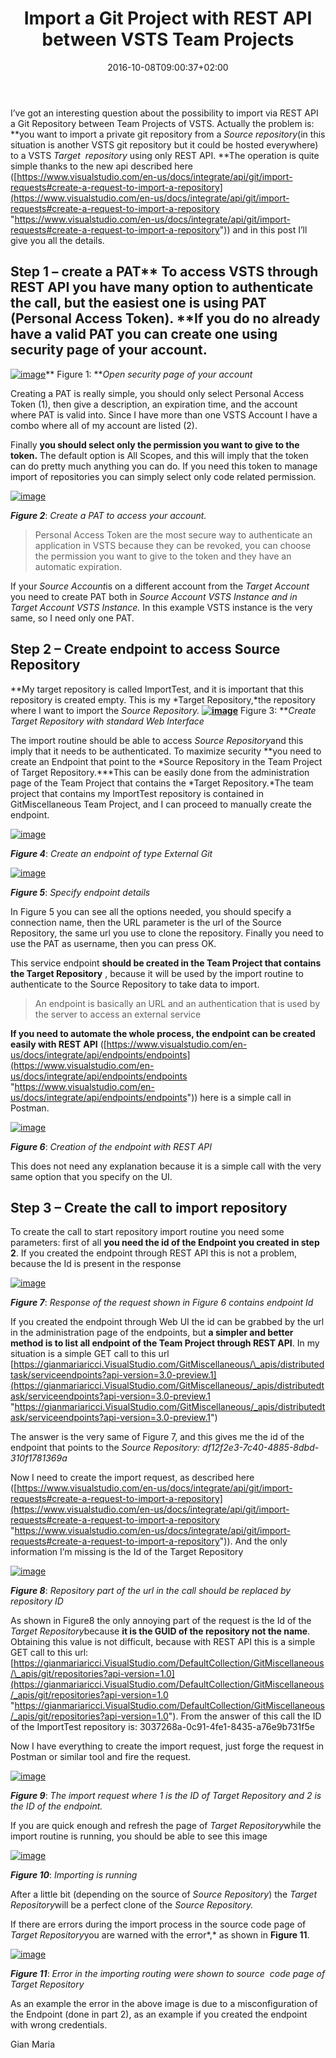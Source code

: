 ﻿---
title: "Import a Git Project with REST API between VSTS Team Projects"
description: ""
date: 2016-10-08T09:00:37+02:00
draft: false
tags: [Git,Rest APIs,VSTS]
categories: [Team Foundation Server]
---
I’ve got an interesting question about the possibility to import via REST API a Git Repository between Team Projects of VSTS. Actually the problem is: **you want to import a private git repository from a *Source repository*(in this situation is another VSTS git repository but it could be hosted everywhere) to a VSTS *Target  repository* using only REST API. **The operation is quite simple thanks to the new api described here ([https://www.visualstudio.com/en-us/docs/integrate/api/git/import-requests#create-a-request-to-import-a-repository](https://www.visualstudio.com/en-us/docs/integrate/api/git/import-requests#create-a-request-to-import-a-repository "https://www.visualstudio.com/en-us/docs/integrate/api/git/import-requests#create-a-request-to-import-a-repository")) and in this post I’ll give you all the details.

## Step 1 – create a PAT** To access VSTS through REST API you have many option to authenticate the call, but the easiest one is using PAT (Personal Access Token). **If you do no already have a valid PAT you can create one using security page of your account.

[![image](http://www.codewrecks.com/blog/wp-content/uploads/2016/10/image_thumb.png "image")](http://www.codewrecks.com/blog/wp-content/uploads/2016/10/image.png)** Figure 1: ***Open security page of your account*

Creating a PAT is really simple, you should only select Personal Access Token (1), then give a description, an expiration time, and the account where PAT is valid into. Since I have more than one VSTS Account I have a combo where all of my account are listed (2).

Finally  **you should select only the permission you want to give to the token.** The default option is All Scopes, and this will imply that the token can do pretty much anything you can do. If you need this token to manage import of repositories you can simply select only code related permission.

[![image](http://www.codewrecks.com/blog/wp-content/uploads/2016/10/image_thumb-1.png "image")](http://www.codewrecks.com/blog/wp-content/uploads/2016/10/image-1.png)

 ***Figure 2***: *Create a PAT to access your account.*

> Personal Access Token are the most secure way to authenticate an application in VSTS because they can be revoked, you can choose the permission you want to give to the token and they have an automatic expiration.

If your *Source Account*is on a different account from the *Target Account* you need to create PAT both in *Source Account VSTS Instance and in Target Account VSTS Instance.* In this example VSTS instance is the very same, so I need only one PAT.

## Step 2 – Create endpoint to access Source Repository

**My target repository is called ImportTest, and it is important that this repository is created empty. This is my *Target Repository,*the repository where I want to import the *Source Repository.* **[![image](http://www.codewrecks.com/blog/wp-content/uploads/2016/10/image_thumb-2.png "image")](http://www.codewrecks.com/blog/wp-content/uploads/2016/10/image-2.png)** Figure 3: ***Create Target Repository with standard Web Interface*

The import routine should be able to access *Source Repository*and this imply that it needs to be authenticated. To maximize security **you need to create an Endpoint that point to the *Source Repository in the Team Project of Target Repository.***This can be easily done from the administration page of the Team Project that contains the *Target Repository.*The team project that contains my ImportTest repository is contained in GitMiscellaneous Team Project, and I can proceed to manually create the endpoint.

[![image](http://www.codewrecks.com/blog/wp-content/uploads/2016/10/image_thumb-3.png "image")](http://www.codewrecks.com/blog/wp-content/uploads/2016/10/image-3.png)

 ***Figure 4***: *Create an endpoint of type External Git*

[![image](http://www.codewrecks.com/blog/wp-content/uploads/2016/10/image_thumb-4.png "image")](http://www.codewrecks.com/blog/wp-content/uploads/2016/10/image-4.png)

 ***Figure 5***: *Specify endpoint details*

In Figure 5 you can see all the options needed, you should specify a connection name, then the URL parameter is the url of the Source Repository, the same url you use to clone the repository. Finally you need to use the PAT as username, then you can press OK.

This service endpoint  **should be created in the Team Project that contains the Target Repository** , because it will be used by the import routine to authenticate to the Source Repository to take data to import.

> An endpoint is basically an URL and an authentication that is used by the server to access an external service

 **If you need to automate the whole process, the endpoint can be created easily with REST API** ([https://www.visualstudio.com/en-us/docs/integrate/api/endpoints/endpoints](https://www.visualstudio.com/en-us/docs/integrate/api/endpoints/endpoints "https://www.visualstudio.com/en-us/docs/integrate/api/endpoints/endpoints")) here is a simple call in Postman.

[![image](http://www.codewrecks.com/blog/wp-content/uploads/2016/10/image_thumb-5.png "image")](http://www.codewrecks.com/blog/wp-content/uploads/2016/10/image-5.png)

 ***Figure 6***: *Creation of the endpoint with REST API*

This does not need any explanation because it is a simple call with the very same option that you specify on the UI.

## 

## Step 3 – Create the call to import repository

To create the call to start repository import routine you need some parameters: first of all  **you need the id of the Endpoint you created in step 2**. If you created the endpoint through REST API this is not a problem, because the Id is present in the response

[![image](http://www.codewrecks.com/blog/wp-content/uploads/2016/10/image_thumb-6.png "image")](http://www.codewrecks.com/blog/wp-content/uploads/2016/10/image-6.png)

 ***Figure 7***: *Response of the request shown in Figure 6 contains endpoint Id*

If you created the endpoint through Web UI the id can be grabbed by the url in the administration page of the endpoints, but  **a simpler and better method is to list all endpoint of the Team Project through REST API**. In my situation is a simple GET call to this url [https://gianmariaricci.VisualStudio.com/GitMiscellaneous/\_apis/distributedtask/serviceendpoints?api-version=3.0-preview.1](https://gianmariaricci.VisualStudio.com/GitMiscellaneous/_apis/distributedtask/serviceendpoints?api-version=3.0-preview.1 "https://gianmariaricci.VisualStudio.com/GitMiscellaneous/_apis/distributedtask/serviceendpoints?api-version=3.0-preview.1")

The answer is the very same of Figure 7, and this gives me the id of the endpoint that points to the *Source Repository: df12f2e3-7c40-4885-8dbd-310f1781369a*

Now I need to create the import request, as described here ([https://www.visualstudio.com/en-us/docs/integrate/api/git/import-requests#create-a-request-to-import-a-repository](https://www.visualstudio.com/en-us/docs/integrate/api/git/import-requests#create-a-request-to-import-a-repository "https://www.visualstudio.com/en-us/docs/integrate/api/git/import-requests#create-a-request-to-import-a-repository")). And the only information I’m missing is the Id of the Target Repository

[![image](http://www.codewrecks.com/blog/wp-content/uploads/2016/10/image_thumb-7.png "image")](http://www.codewrecks.com/blog/wp-content/uploads/2016/10/image-7.png)

 ***Figure 8***: *Repository part of the url in the call should be replaced by repository ID*

As shown in Figure8 the only annoying part of the request is the Id of the *Target Repository*because  **it is the GUID of the repository not the name**. Obtaining this value is not difficult, because with REST API this is a simple GET call to this url: [https://gianmariaricci.VisualStudio.com/DefaultCollection/GitMiscellaneous/\_apis/git/repositories?api-version=1.0](https://gianmariaricci.VisualStudio.com/DefaultCollection/GitMiscellaneous/_apis/git/repositories?api-version=1.0 "https://gianmariaricci.VisualStudio.com/DefaultCollection/GitMiscellaneous/_apis/git/repositories?api-version=1.0"). From the answer of this call the ID of the ImportTest repository is: 3037268a-0c91-4fe1-8435-a76e9b731f5e

Now I have everything to create the import request, just forge the request in Postman or similar tool and fire the request.

[![image](http://www.codewrecks.com/blog/wp-content/uploads/2016/10/image_thumb-8.png "image")](http://www.codewrecks.com/blog/wp-content/uploads/2016/10/image-8.png)

 ***Figure 9***: *The import request where 1 is the ID of Target Repository and 2 is the ID of the endpoint.*

If you are quick enough and refresh the page of *Target Repository*while the import routine is running, you should be able to see this image

[![image](http://www.codewrecks.com/blog/wp-content/uploads/2016/10/image_thumb-9.png "image")](http://www.codewrecks.com/blog/wp-content/uploads/2016/10/image-9.png)

 ***Figure 10***: *Importing is running*

After a little bit (depending on the source of *Source Repository*) the *Target Repository*will be a perfect clone of the *Source Repository.*

If there are errors during the import process in the source code page of *Target Repository*you are warned with the error*,* as shown in  **Figure 11**.

[![image](http://www.codewrecks.com/blog/wp-content/uploads/2016/10/image_thumb-10.png "image")](http://www.codewrecks.com/blog/wp-content/uploads/2016/10/image-10.png)

 ***Figure 11***: *Error in the importing routing were shown to source  code page of Target Repository*

As an example the error in the above image is due to a misconfiguration of the Endpoint (done in part 2), as an example if you created the endpoint with wrong credentials.

Gian Maria
